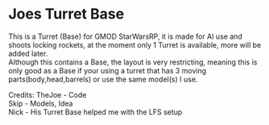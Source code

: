 # Joes Turret Base

This is a Turret (Base) for GMOD StarWarsRP, it is made for AI use and shoots locking rockets, at the moment only 1 Turret is available, more will be added later.  
Although this contains a Base, the layout is very restricting, meaning this is only good as a Base if your using a turret that has 3 moving parts(body,head,barrels) or use the same model(s) I use.   

Credits:
TheJoe - Code  
Skip - Models, Idea  
Nick - His Turret Base helped me with the LFS setup  
